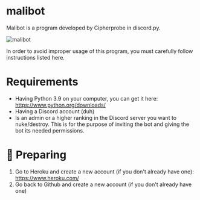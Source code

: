 # malibot
Malibot is a program developed by Cipherprobe in discord.py.

![malibot](https://user-images.githubusercontent.com/74273676/102706262-2ff9aa80-4245-11eb-9235-4fe81fb60d88.jpg)

In order to avoid improper usage of this program, you must carefully follow instructions listed here.

# Requirements
- Having Python 3.9 on your computer, you can get it here: https://www.python.org/downloads/
- Having a Discord account (duh)
- Is an admin or a higher ranking in the Discord server you want to nuke/destroy. This is for the purpose of inviting the bot and giving the bot its needed permissions.

# 🚀 Preparing 
1. Go to Heroku and create a new account (if you don't already have one): https://www.heroku.com/
2. Go back to Github and create a new account (if you don't already have one)

# 

